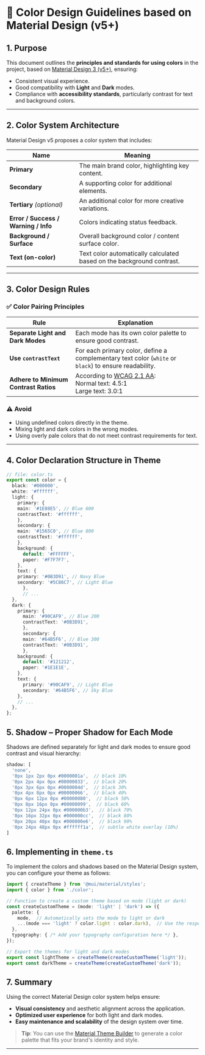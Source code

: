 # 🎨 Color Design Guidelines based on Material Design (v5+)

## 1. Purpose

This document outlines the **principles and standards for using colors** in the project, based on [Material Design 3 (v5+)](https://m3.material.io/), ensuring:

- Consistent visual experience.
- Good compatibility with **Light** and **Dark** modes.
- Compliance with **accessibility standards**, particularly contrast for text and background colors.

---

## 2. Color System Architecture

Material Design v5 proposes a color system that includes:

| Name                                 | Meaning                                                               |
| ------------------------------------ | --------------------------------------------------------------------- |
| **Primary**                          | The main brand color, highlighting key content.                       |
| **Secondary**                        | A supporting color for additional elements.                           |
| **Tertiary** *(optional)*            | An additional color for more creative variations.                     |
| **Error / Success / Warning / Info** | Colors indicating status feedback.                                    |
| **Background / Surface**             | Overall background color / content surface color.                     |
| **Text (on-color)**                  | Text color automatically calculated based on the background contrast. |

---

## 3. Color Design Rules

### ✅ Color Pairing Principles

| Rule                                  | Explanation                                                                                             |
| ------------------------------------- | ------------------------------------------------------------------------------------------------------- |
| **Separate Light and Dark Modes**     | Each mode has its own color palette to ensure good contrast.                                            |
| **Use `contrastText`**                | For each primary color, define a complementary text color (`white` or `black`) to ensure readability.   |
| **Adhere to Minimum Contrast Ratios** | According to [WCAG 2.1 AA](https://www.w3.org/TR/WCAG21/):<br/>Normal text: 4.5:1<br/>Large text: 3.0:1 |

### ⚠️ Avoid

- Using undefined colors directly in the theme.
- Mixing light and dark colors in the wrong modes.
- Using overly pale colors that do not meet contrast requirements for text.

---

## 4. Color Declaration Structure in Theme

```ts
// file: color.ts
export const color = {
  black: '#000000',
  white: '#ffffff',
  light: {
    primary: {
    main: '#1E88E5', // Blue 600
    contrastText: '#ffffff',
    },
    secondary: {
    main: '#1565C0', // Blue 800
    contrastText: '#ffffff',
    },
    background: {
      default: '#FFFFFF',
      paper: '#F7F7F7',
    },
    text: {
    primary: '#0B3D91', // Navy Blue
    secondary: '#5C86C7', // Light Blue
      },
      // ...
  },
  dark: {
    primary: {
      main: '#90CAF9', // Blue 200
      contrastText: '#0B3D91',
      },
      secondary: {
      main: '#64B5F6', // Blue 300
      contrastText: '#0B3D91',
      },
    background: {
      default: '#121212',
      paper: '#1E1E1E',
    },
    text: {
      primary: '#90CAF9', // Light Blue
      secondary: '#64B5F6', // Sky Blue
    },
    // ...
  },
};
```

## 5. Shadow – Proper Shadow for Each Mode

Shadows are defined separately for light and dark modes to ensure good contrast and visual hierarchy:

```ts
shadow: [
  'none', 
  '0px 1px 2px 0px #0000001a',  // black 10%
  '0px 2px 4px 0px #00000033',  // black 20%
  '0px 3px 6px 0px #0000004d',  // black 30%
  '0px 4px 8px 0px #00000066',  // black 40%
  '0px 6px 12px 0px #00000080',  // black 50%
  '0px 8px 16px 0px #00000099',  // black 60%
  '0px 12px 24px 0px #000000b3',  // black 70%
  '0px 16px 32px 0px #000000cc',  // black 80%
  '0px 20px 40px 0px #000000e6',  // black 90%
  '0px 24px 48px 0px #ffffff1a',  // subtle white overlay (10%)
]
```

## 6. Implementing in `theme.ts`

To implement the colors and shadows based on the Material Design system, you can configure your theme as follows:

```ts
import { createTheme } from '@mui/material/styles';
import { color } from './color';

// Function to create a custom theme based on mode (light or dark)
const createCustomTheme = (mode: 'light' | 'dark') => ({
  palette: {
    mode,  // Automatically sets the mode to light or dark
    ...(mode === 'light' ? color.light : color.dark),  // Use the respective color configuration
  },
  typography: { /* Add your typography configuration here */ },
});

// Export the themes for light and dark modes
export const lightTheme = createTheme(createCustomTheme('light'));
export const darkTheme = createTheme(createCustomTheme('dark'));
```

## 7. Summary

Using the correct Material Design color system helps ensure:

- **Visual consistency** and aesthetic alignment across the application.
- **Optimized user experience** for both light and dark modes.
- **Easy maintenance and scalability** of the design system over time.

> **Tip**: You can use the [Material Theme Builder](https://material-foundation.github.io/material-theme-builder/) to generate a color palette that fits your brand's identity and style.

---

